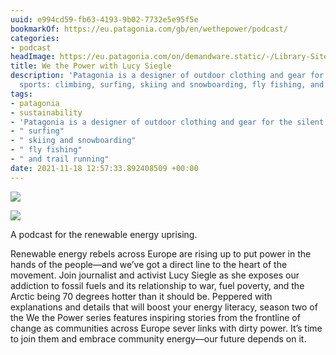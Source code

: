 ```yaml
---
uuid: e994cd59-fb63-4193-9b02-7732e5e95f5e
bookmarkOf: https://eu.patagonia.com/gb/en/wethepower/podcast/
categories:
- podcast
headImage: https://eu.patagonia.com/on/demandware.static/-/Library-Sites-PatagoniaShared/default/dwe15af025/images/wethepower/wethepower-lucy-siegle-hero-3.jpg
title: We the Power with Lucy Siegle
description: 'Patagonia is a designer of outdoor clothing and gear for the silent
  sports: climbing, surfing, skiing and snowboarding, fly fishing, and trail running'
tags:
- patagonia
- sustainability
- 'Patagonia is a designer of outdoor clothing and gear for the silent sports: climbing'
- " surfing"
- " skiing and snowboarding"
- " fly fishing"
- " and trail running"
date: 2021-11-18 12:57:33.892408509 +00:00
---
```


![](https://eu.patagonia.com/dw/image/v2/bdjb_PRD/on/demandware.static/-/Library-Sites-PatagoniaShared/default/dwe15af025/images/wethepower/wethepower-lucy-siegle-hero-3.jpg?q=80&sw=350&)

![](/on/demandware.static/-/Library-Sites-PatagoniaShared/default/dw4909d6ca/images/wethepower/wethepower-lucy-siegle-title-s22.svg)

A podcast for the renewable energy uprising.

Renewable energy rebels across Europe are rising up to put power in the hands of the people—and we’ve got a direct line to the heart of the movement. Join journalist and activist Lucy Siegle as she exposes our addiction to fossil fuels and its relationship to war, fuel poverty, and the Arctic being 70 degrees hotter than it should be. Peppered with explanations and details that will boost your energy literacy, season two of the We the Power series features inspiring stories from the frontline of change as communities across Europe sever links with dirty power. It’s time to join them and embrace community energy—our future depends on it.